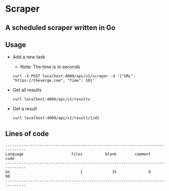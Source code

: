 # Scraper
## A scheduled scraper written in Go


## Usage
* Add a new task
    * Note: The time is in seconds
    ```
    curl -X POST localhost:4000/api/v1/scraper -d '{"URL": "https://theverge.com", "Time": 10}'
    ```
* Get all results
    ```
    curl localhost:4000/api/v1/results
    ```

* Get a result
    ```
    curl localhost:4000/api/v1/result/{id}
    ```


## Lines of code
```
-------------------------------------------------------------------------------
Language                     files          blank        comment           code
-------------------------------------------------------------------------------
Go                               1             15              9             90
-------------------------------------------------------------------------------
```

